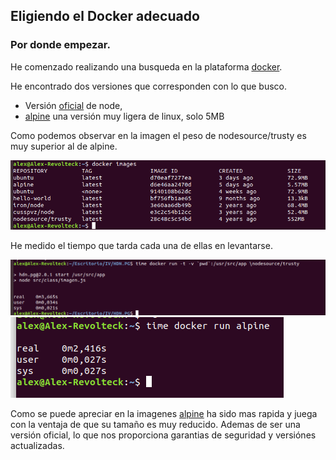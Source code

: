 ## Eligiendo el Docker adecuado

### Por donde empezar.
He comenzado realizando una busqueda en la plataforma [docker](https://hub.docker.com/).

He encontrado dos versiones que corresponden con lo que busco.

- Versión  [oficial](https://hub.docker.com/u/nodesource) de node, 
- [alpine](https://hub.docker.com/_/alpine) una versión muy ligera de linux, solo 5MB 

Como podemos observar en la imagen el peso de nodesource/trusty es muy superior al de alpine.

![1](3.png)

He medido el tiempo que tarda cada una de ellas en levantarse.

![1](1.png)
![1](2.png)



Como se puede apreciar en la imagenes [alpine](https://hub.docker.com/_/alpine) ha sido mas rapida y juega con la ventaja de que su tamaño es muy reducido.
Ademas de ser una versión oficial, lo que nos proporciona garantias de seguridad y versiónes actualizadas.

